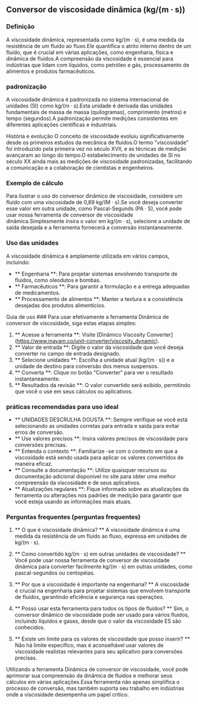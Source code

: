 ## Conversor de viscosidade dinâmica (kg/(m · s))

### Definição
A viscosidade dinâmica, representada como kg/(m · s), é uma medida da resistência de um fluido ao fluxo.Ele quantifica o atrito interno dentro de um fluido, que é crucial em várias aplicações, como engenharia, física e dinâmica de fluidos.A compreensão da viscosidade é essencial para indústrias que lidam com líquidos, como petróleo e gás, processamento de alimentos e produtos farmacêuticos.

### padronização
A viscosidade dinâmica é padronizada no sistema internacional de unidades (SI) como kg/(m · s).Esta unidade é derivada das unidades fundamentais de massa de massa (quilogramas), comprimento (metros) e tempo (segundos).A padronização permite medições consistentes em diferentes aplicações científicas e industriais.

História e evolução
O conceito de viscosidade evoluiu significativamente desde os primeiros estudos da mecânica de fluidos.O termo "viscosidade" foi introduzido pela primeira vez no século XVII, e as técnicas de medição avançaram ao longo do tempo.O estabelecimento de unidades de SI no século XX ainda mais as medições de viscosidade padronizadas, facilitando a comunicação e a colaboração de cientistas e engenheiros.

### Exemplo de cálculo
Para ilustrar o uso do conversor dinâmico de viscosidade, considere um fluido com uma viscosidade de 0,89 kg/(M · s).Se você deseja converter esse valor em outra unidade, como Pascal-Segunds (PA · S), você pode usar nossa ferramenta de conversor de viscosidade dinâmica.Simplesmente insira o valor em kg/(m · s), selecione a unidade de saída desejada e a ferramenta fornecerá a conversão instantaneamente.

### Uso das unidades
A viscosidade dinâmica é amplamente utilizada em vários campos, incluindo:
- ** Engenharia **: Para projetar sistemas envolvendo transporte de fluidos, como oleodutos e bombas.
- ** Farmacêuticos **: Para garantir a formulação e a entrega adequadas de medicamentos.
- ** Processamento de alimentos **: Manter a textura e a consistência desejadas dos produtos alimentícios.

Guia de uso ###
Para usar efetivamente a ferramenta Dinâmica de conversor de viscosidade, siga estas etapas simples:
1. ** Acesse a ferramenta **: Visite [Dinâmico Viscosity Converter] (https://www.inayam.co/unit-converter/viscosity_dynamic).
2. ** Valor de entrada **: Digite o valor da viscosidade que você deseja converter no campo de entrada designado.
3. ** Selecione unidades **: Escolha a unidade atual (kg/(m · s)) e a unidade de destino para conversão dos menus suspensos.
4. ** Converta **: Clique no botão "Converter" para ver o resultado instantaneamente.
5. ** Resultados da revisão **: O valor convertido será exibido, permitindo que você o use em seus cálculos ou aplicativos.

### práticas recomendadas para uso ideal
- ** UNIDADES DESCRULHA DOUSTA **: Sempre verifique se você está selecionando as unidades corretas para entrada e saída para evitar erros de conversão.
- ** Use valores precisos **: Insira valores precisos de viscosidade para conversões precisas.
- ** Entenda o contexto **: Familiarize -se com o contexto em que a viscosidade está sendo usada para aplicar os valores convertidos de maneira eficaz.
- ** Consulte a documentação **: Utilize quaisquer recursos ou documentação adicional disponível no site para obter uma melhor compreensão da viscosidade e de seus aplicativos.
- ** Atualizações regulares **: Fique informado sobre as atualizações da ferramenta ou alterações nos padrões de medição para garantir que você esteja usando as informações mais atuais.

### Perguntas frequentes (perguntas frequentes)

1. ** O que é viscosidade dinâmica? **
A viscosidade dinâmica é uma medida da resistência de um fluido ao fluxo, expressa em unidades de kg/(m · s).

2. ** Como convertido kg/(m · s) em outras unidades de viscosidade? **
Você pode usar nossa ferramenta de conversor de viscosidade dinâmica para converter facilmente kg/(m · s) em outras unidades, como pascal-segundos ou centopéias.

3. ** Por que a viscosidade é importante na engenharia? **
A viscosidade é crucial na engenharia para projetar sistemas que envolvem transporte de fluidos, garantindo eficiência e segurança nas operações.

4. ** Posso usar esta ferramenta para todos os tipos de fluidos? **
Sim, o conversor dinâmico de viscosidade pode ser usado para vários fluidos, incluindo líquidos e gases, desde que o valor da viscosidade ES são conhecidos.

5. ** Existe um limite para os valores de viscosidade que posso inserir? **
Não há limite específico, mas é aconselhável usar valores de viscosidade realistas relevantes para seu aplicativo para conversões precisas.

Utilizando a ferramenta Dinâmica de conversor de viscosidade, você pode aprimorar sua compreensão da dinâmica de fluidos e melhorar seus cálculos em várias aplicações.Essa ferramenta não apenas simplifica o processo de conversão, mas também suporta seu trabalho em indústrias onde a viscosidade desempenha um papel crítico.
